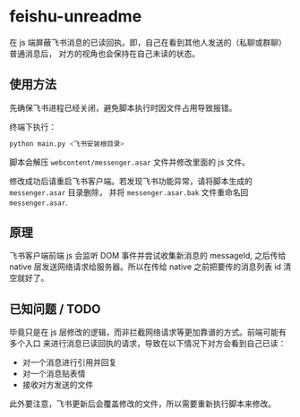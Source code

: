 # feishu-unreadme


在 js 端屏蔽飞书消息的已读回执。即，自己在看到其他人发送的（私聊或群聊）普通消息后，
对方的视角也会保持在自己未读的状态。


## 使用方法

先确保飞书进程已经关闭，避免脚本执行时因文件占用导致报错。

终端下执行：

```bash
python main.py <飞书安装根目录>
```

脚本会解压 `webcontent/messenger.asar` 文件并修改里面的 js 文件。

修改成功后请重启飞书客户端。若发现飞书功能异常，请将脚本生成的 `messenger.asar` 目录删除，
并将 `messenger.asar.bak` 文件重命名回 `messenger.asar`.


## 原理

飞书客户端前端 js 会监听 DOM 事件并尝试收集新消息的 messageId, 之后传给
native 层发送网络请求给服务器。所以在传给 native 之前把要传的消息列表 id
清空就好了。


## 已知问题 / TODO

毕竟只是在 js 层修改的逻辑，而非拦截网络请求等更加靠谱的方式。前端可能有多个入口
来进行消息已读回执的请求，导致在以下情况下对方会看到自己已读：

* 对一个消息进行引用并回复
* 对一个消息贴表情
* 接收对方发送的文件

此外要注意，飞书更新后会覆盖修改的文件，所以需要重新执行脚本来修改。

